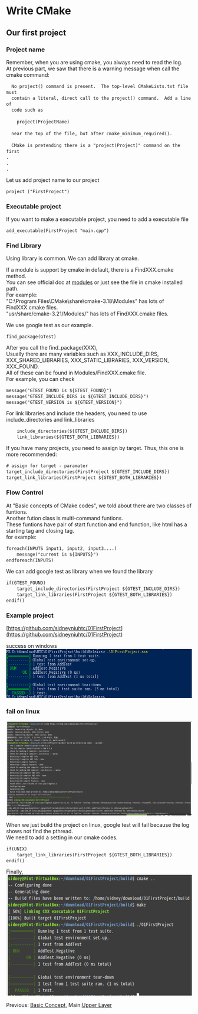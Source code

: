 # Write CMake

## Our first project

### Project name

Remember, when you are using cmake, you always need to read the log.  
At previous part, we saw that there is a warning message when call the cmake command:
```
  No project() command is present.  The top-level CMakeLists.txt file must
  contain a literal, direct call to the project() command.  Add a line of
  code such as

    project(ProjectName)

  near the top of the file, but after cmake_minimum_required().

  CMake is pretending there is a "project(Project)" command on the first
.
.
.
```

Let us add project name to our project
```
project ("FirstProject")
```


### Executable project

If you want to make a executable project, you need to add a executable file
```
add_executable(FirstProject "main.cpp")
```

### Find Library

Using library is common. We can add library at cmake.  

If a module is support by cmake in default, there is a FindXXX.cmake method.  
You can see official doc at [modules](https://cmake.org/cmake/help/latest/manual/cmake-modules.7.html) or just see the file in cmake installed path.  
For example:   
"C:\Program Files\CMake\share\cmake-3.18\Modules" has lots of FindXXX.cmake files.  
"usr/share/cmake-3.21/Modules/" has lots of FindXXX.cmake files.  

We use google test as our example.
```
find_package(GTest)

```

After you call the find_package(XXX),  
Usually there are many variables such as XXX_INCLUDE_DIRS, XXX_SHARED_LIBRARIES, XXX_STATIC_LIBRARIES, XXX_VERSION, XXX_FOUND.  
All of these can be found in Modules/FindXXX.cmake file.  
For example, you can check
```
message("GTEST_FOUND is ${GTEST_FOUND}")
message("GTEST_INCLUDE_DIRS is ${GTEST_INCLUDE_DIRS}")
message("GTEST_VERSION is ${GTEST_VERSION}")

```

For link libraries and include the headers, you need to use include_directories and link_libraries
```
    include_directories(${GTEST_INCLUDE_DIRS})
    link_libraries(${GTEST_BOTH_LIBRARIES})
```

If you have many projects, you need to assign by target.
Thus, this one is more recommended:
```
# assign for target - paramater
target_include_directories(FirstProject ${GTEST_INCLUDE_DIRS})
target_link_libraries(FirstProject ${GTEST_BOTH_LIBRARIES})
```

### Flow Control

At "Basic concepts of CMake codes", we told about there are two classes of funtions.  
Another fution class is multi-command funtions.  
These funtions have pair of start function and end function, like html has a starting tag and closing tag.  
for example:
```
foreach(INPUTS input1, input2, input3....)
    message("current is ${INPUTS}")
endforeach(INPUTS)
```

We can add google test as library when we found the library
```
if(GTEST_FOUND)
    target_include_directories(FirstProject ${GTEST_INCLUDE_DIRS})
    target_link_libraries(FirstProject ${GTEST_BOTH_LIBRARIES})
endif()

```

### Example project
[https://github.com/sidneyniuhtc/01FirstProject](https://github.com/sidneyniuhtc/01FirstProject)  

success on windows  
<img src="https://github.com/sidneyniuhtc/sidneyniuhtc.github.io/raw/master/CMakeTutorial/2.%20Write/01%20Fist%20Project/Windows.PNG"/>


### fail on linux
<img src="https://github.com/sidneyniuhtc/sidneyniuhtc.github.io/raw/master/CMakeTutorial/2.%20Write/01%20Fist%20Project/Fail%20on%20Linux.PNG"/>

When we just build the project on linux, google test will fail because the log shows not find the pthread.  
We need to add a setting in our cmake codes.
```
if(UNIX)
    target_link_libraries(FirstProject ${GTEST_BOTH_LIBRARIES})
endif()
```
Finally,  
<img src="https://github.com/sidneyniuhtc/sidneyniuhtc.github.io/raw/master/CMakeTutorial/2.%20Write/01%20Fist%20Project/Success%20on%20Linux.PNG"/>



Previous: [Basic Concept](../00%20Basic%20Concept), 
Main:[Upper Layer](../../)
